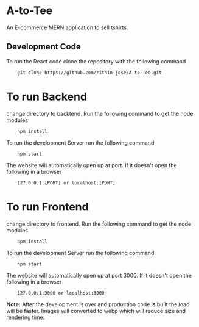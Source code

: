 # A-to-Tee

An E-commerce MERN application to sell tshirts.

## Development Code
To run the React code clone the repository with the following command

		git clone https://github.com/rithin-jose/A-to-Tee.git

# To run Backend

change directory to backtend. Run the following command to get the node modules

		npm install

To run the development Server run the following command

		npm start

The website will automatically open up at port. If it doesn't open the following in a browser

		127.0.0.1:[PORT] or localhost:[PORT]


# To run Frontend

change directory to frontend. Run the following command to get the node modules

		npm install

To run the development Server run the following command

		npm start

The website will automatically open up at port 3000. If it doesn't open the following in a browser

		127.0.0.1:3000 or localhost:3000


**Note:** After the development is over and production code is built the load will be faster.
Images will converted to webp which will reduce size and rendering time.